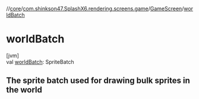 //[core](../../../index.md)/[com.shinkson47.SplashX6.rendering.screens.game](../index.md)/[GameScreen](index.md)/[worldBatch](world-batch.md)

# worldBatch

[jvm]\
val [worldBatch](world-batch.md): SpriteBatch

<h2>The sprite batch used for drawing bulk sprites in the world</h2>
